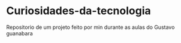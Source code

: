 # Curiosidades-da-tecnologia
 Repositorio de um projeto feito por min durante as aulas do Gustavo guanabara
